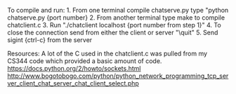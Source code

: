 To compile and run:
	1. From one terminal compile chatserve.py type "python chatserve.py {port number} 
	2. From another terminal type make to compile chatclient.c
	3. Run "./chatclient localhost {port number from step 1}"
	4. To close the connection send from either the client or server "\quit"
	5. Send sigint {ctrl-c} from the server


Resources: 
A lot of the C used in the chatclient.c was pulled from my CS344 code which provided a basic amount of code.
https://docs.python.org/2/howto/sockets.html
http://www.bogotobogo.com/python/python_network_programming_tcp_server_client_chat_server_chat_client_select.php
